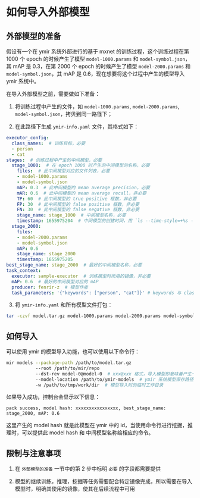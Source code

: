 # 如何导入外部模型

## 外部模型的准备

假设有一个在 ymir 系统外部进行的基于 mxnet 的训练过程，这个训练过程在第 1000 个 epoch 的时候产生了模型 `model-1000.params` 和 `model-symbol.json`，其 mAP 是 0.3，在第 2000 个 epoch 的时候产生了模型 `model-2000.params` 和 `model-symbol.json`，其 mAP 是 0.6，现在想要将这个过程中产生的模型导入 ymir 系统中。

在导入外部模型之前，需要做如下准备：

1. 将训练过程中产生的文件，如 `model-1000.params`, `model-2000.params`, `model-symbol.json`，拷贝到同一路径下；

2. 在此路径下生成 `ymir-info.yaml` 文件，其格式如下：

``` yaml
executor_config:
  class_names:  # 训练目标，必要
  - person
  - cat
stages:  # 训练过程中产生的中间模型，必要
  stage_1000:  # 在 epoch 1000 时产生的中间模型的名称，必要
    files:  # 此中间模型对应的文件列表，必要
    - model-1000.params
    - model-symbol.json
    mAP: 0.3  # 此中间模型的 mean average precision，必要
    mAR: 0.6  # 此中间模型的 mean average recall，非必要
    TP: 60  # 此中间模型的 true positive 框数，非必要
    FP: 30  # 此中间模型的 false positive 框数，非必要
    FN: 30  # 此中间模型的 false negative 框数，非必要
    stage_name: stage_1000  # 中间模型名称，必要
    timestamp: 1655975204  # 中间模型的创建时间，用 `ls --time-style=+%s -l` 取得文件创建时间，必要
  stage_2000:
    files:
    - model-2000.params
    - model-symbol.json
    mAP: 0.6
    stage_name: stage_2000
    timestamp: 1655975205
best_stage_name: stage_2000  # 最好的中间模型名称，必要
task_context:
  executor: sample-executor  # 训练模型时所用的镜像，非必要
  mAP: 0.6  # 最好的中间模型对应的 mAP
  producer: fenrir-z  # 模型作者
  task_parameters: '{"keywords": ["person", "cat"]}' # keywords 与 class_names 一致, 注意引号
```

3. 将 `ymir-info.yaml` 和所有模型文件打包：

``` bash
tar -czvf model.tar.gz model-1000.params model-2000.params model-symbol.json ymir-info.yaml
```

## 如何导入

可以使用 ymir 的模型导入功能，也可以使用以下命令行：

``` bash
mir models --package-path /path/to/model.tar.gz
           --root /path/to/mir/repo
           --dst-rev model-0@model-0  # xxx@xxx 格式，导入模型即意味着产生一个新的模型分支
           --model-location /path/to/ymir-models  # ymir 系统模型保存路径
           -w /path/to/tmp/work/dir  # 模型导入时的临时工作目录
```

如果导入成功，控制台会显示以下信息：

``` plain
pack success, model hash: xxxxxxxxxxxxxxxx, best_stage_name: stage_2000, mAP: 0.6
```

这里产生的 model hash 就是此模型在 ymir 中的 id，当使用命令行进行挖掘，推理时，可以提供此 model hash 和 中间模型名称给相应的命令。

## 限制与注意事项

1. 在 `外部模型的准备` 一节中的第 2 步中标明 `必要` 的字段都需要提供

2. 模型的继续训练，推理，挖掘等任务需要配合特定镜像完成，所以需要在导入模型时，明确其使用的镜像，使其在后续流程中可用
